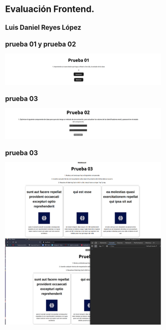 # Evaluación Frontend.
## Luis Daniel Reyes López

## prueba 01 y prueba 02
![Descripción de la imagen](/src/img/image1.png)

## prueba 03
![Descripción de la imagen](/src/img/image2.png)

## prueba 03
![Descripción de la imagen](/src/img/image3.png)
![Descripción de la imagen](/src/img/image4.png)
